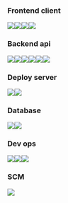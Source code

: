 ### Frontend client

<img src="https://img.shields.io/badge/Quasar-1976D2?style=for-the-badge&logo=Quasar&logoColor=white"><img src="https://img.shields.io/badge/Vue.js-4FC08D?style=for-the-badge&logo=Vue.js&logoColor=white"><img src="https://img.shields.io/badge/Node.js-339933?style=for-the-badge&logo=Node.js&logoColor=white"><img src="https://img.shields.io/badge/TypeScript-3178C6?style=for-the-badge&logo=TypeScript&logoColor=white">

### Backend api

<img src="https://img.shields.io/badge/Node.js-339933?style=for-the-badge&logo=Node.js&logoColor=white"><img src="https://img.shields.io/badge/JavaScript-F7DF1E?style=for-the-badge&logo=JavaScript&logoColor=white"><img src="https://img.shields.io/badge/Express-FFCF00?style=for-the-badge&logo=Express&logoColor=white"><img src="https://img.shields.io/badge/Amazon%20API%20Gateway-FF4F8B?style=for-the-badge&logo=Amazon%20API%20Gateway&logoColor=white"><img src="https://img.shields.io/badge/AWS%20Lambda-%20FF9900?style=for-the-badge&logo=AWS%20Lambda&logoColor=white"><img src="https://img.shields.io/badge/Quasar%20SSR-1976D2?style=for-the-badge&logo=Quasar&logoColor=white">

### Deploy server

<img src="https://img.shields.io/badge/Amazon%20EC2-FF9900?style=for-the-badge&logo=Amazon%20EC2&logoColor=white"><img src="https://img.shields.io/badge/Ubuntu-E95420?style=for-the-badge&logo=Ubuntu&logoColor=white">

### Database

<img src="https://img.shields.io/badge/MySQL-4479A1?style=for-the-badge&logo=MySQL&logoColor=white"><img src="https://img.shields.io/badge/Amazon%20RDS-527FFF?style=for-the-badge&logo=Amazon%20RDS&logoColor=white">

### Dev ops

<img src="https://img.shields.io/badge/Amazon%20S3-527FFF?style=for-the-badge&logo=Amazon%20S3&logoColor=white"><img src="https://img.shields.io/badge/Amazon%20Codedeploy-232F3E?style=for-the-badge&logo=Amazon%20AWS&logoColor=white"><img src="https://img.shields.io/badge/GitHub%20Actions-2088FF?style=for-the-badge&logo=GitHub%20Actions&logoColor=white">

### SCM

<img src="https://img.shields.io/badge/GitHub-181717?style=for-the-badge&logo=GitHub&logoColor=white">
